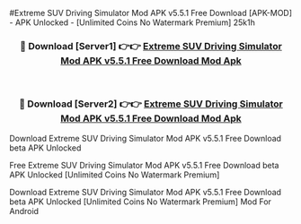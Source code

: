 #Extreme SUV Driving Simulator Mod APK v5.5.1 Free Download [APK-MOD] - APK Unlocked - [Unlimited Coins No Watermark Premium] 25k1h



<div align="center">

<h3>🔴 Download [Server1] 👉👉 <a href="https://momento.my/?title=Extreme_SUV_Driving_Simulator_Mod_APK_v5.5.1_Free_Download">Extreme SUV Driving Simulator Mod APK v5.5.1 Free Download Mod Apk</a></h3><br>

<h3>🔴 Download [Server2] 👉👉 <a href="https://momento.my/?title=Extreme_SUV_Driving_Simulator_Mod_APK_v5.5.1_Free_Download">Extreme SUV Driving Simulator Mod APK v5.5.1 Free Download Mod Apk</a></h3>
</div>



Download Extreme SUV Driving Simulator Mod APK v5.5.1 Free Download beta APK Unlocked

Free Extreme SUV Driving Simulator Mod APK v5.5.1 Free Download beta APK Unlocked [Unlimited Coins No Watermark Premium]

Download Extreme SUV Driving Simulator Mod APK v5.5.1 Free Download beta APK Unlocked [Unlimited Coins No Watermark Premium] Mod For Android
